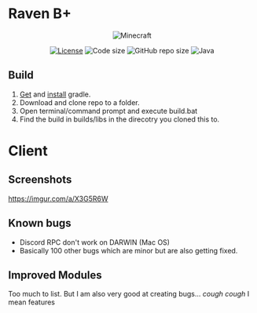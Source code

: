 # Raven B+
<p align="center">
  <img src="https://img.shields.io/badge/MC-1.8.9-brightgreen.svg" alt="Minecraft"/>
</p>

<p align="center">
  <a href="LICENSE"><img src="https://img.shields.io/github/license/Kopamed/Raven-bPLUS" alt="License"/></a>
  <img src="https://img.shields.io/github/languages/code-size/jet2tlf/Raven-bPLUS.svg" alt="Code size"/>
  <img src="https://img.shields.io/github/repo-size/jet2tlf/Raven-bPLUS.svg" alt="GitHub repo size"/>
  <img src="https://img.shields.io/github/languages/top/jet2tlf/Raven-bPLUS" alt="Java"/>
</p>

## Build
1. [Get](https://gradle.org/next-steps/?version=2.7&format=bin) and [install](https://docs.gradle.org/current/userguide/installation.html) gradle.
2. Download and clone repo to a folder.
3. Open terminal/command prompt and execute build.bat
4. Find the build in builds/libs in the direcotry you cloned this to.

# Client

## Screenshots
https://imgur.com/a/X3G5R6W

## Known bugs
 - Discord RPC don't work on DARWIN (Mac OS)
 - Basically 100 other bugs which are minor but are also getting fixed.

## Improved Modules
Too much to list. But I am also very good at creating bugs... *cough cough* I mean features
